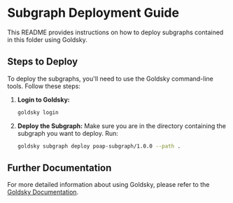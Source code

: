 # Subgraph Deployment Guide

This README provides instructions on how to deploy subgraphs contained in this folder using Goldsky.

## Steps to Deploy

To deploy the subgraphs, you'll need to use the Goldsky command-line tools. Follow these steps:

1. **Login to Goldsky:**

   ```sh
   goldsky login
   ```

2. **Deploy the Subgraph:**
   Make sure you are in the directory containing the subgraph you want to deploy. Run:
   ```sh
   goldsky subgraph deploy poap-subgraph/1.0.0 --path .
   ```

## Further Documentation

For more detailed information about using Goldsky, please refer to the [Goldsky Documentation](https://docs.goldsky.com/introduction).
